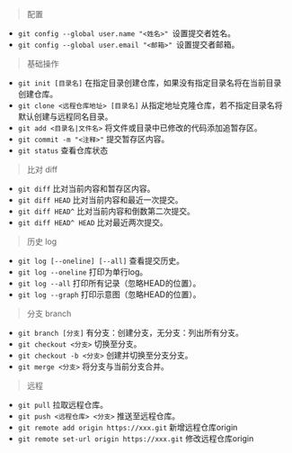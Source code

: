 > 配置
- `git config --global user.name "<姓名>" `设置提交者姓名。
- `git config --global user.email "<邮箱>" `设置提交者邮箱。

> 基础操作
- `git init [目录名]` 在指定目录创建仓库，如果没有指定目录名将在当前目录创建仓库。
- `git clone <远程仓库地址> [目录名]` 从指定地址克隆仓库，若不指定目录名将默认创建与远程同名目录。
- `git add <目录名|文件名>` 将文件或目录中已修改的代码添加追暂存区。
- `git commit -m "<注释>"` 提交暂存区内容。
- `git status` 查看仓库状态

> 比对 diff
- `git diff` 比对当前内容和暂存区内容。
- `git diff HEAD` 比对当前内容和最近一次提交。
- `git diff HEAD^` 比对当前内容和倒数第二次提交。
- `git diff HEAD^ HEAD` 比对最近两次提交。

> 历史 log
- `git log [--oneline] [--all]` 查看提交历史。
- `git log --oneline` 打印为单行log。
- `git log --all` 打印所有记录（忽略HEAD的位置）。
- `git log --graph` 打印示意图（忽略HEAD的位置）。

> 分支 branch
- `git branch [分支]` 有分支：创建分支，无分支：列出所有分支。
- `git checkout <分支>` 切换至分支。
- `git checkout -b <分支>` 创建并切换至分支分支。
- `git merge <分支>` 将分支与当前分支合并。

> 远程
- `git pull` 拉取远程仓库。
- `git push <远程仓库> <分支>` 推送至远程仓库。
- `git remote add origin https://xxx.git` 新增远程仓库origin
- `git remote set-url origin https://xxx.git` 修改远程仓库origin

